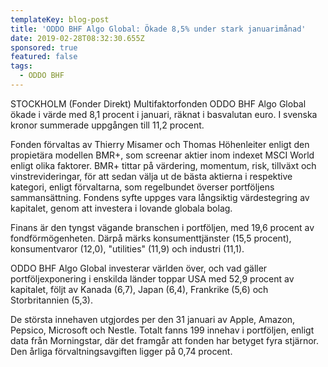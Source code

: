 ```yaml
---
templateKey: blog-post
title: 'ODDO BHF Algo Global: Ökade 8,5% under stark januarimånad'
date: 2019-02-28T08:32:30.655Z
sponsored: true
featured: false
tags:
  - ODDO BHF
---
```

STOCKHOLM (Fonder Direkt) Multifaktorfonden ODDO BHF Algo Global ökade i värde med 8,1 procent i januari, räknat i basvalutan euro. I svenska kronor summerade uppgången till 11,2 procent.

Fonden förvaltas av Thierry Misamer och Thomas Höhenleiter enligt den propietära modellen BMR+, som screenar aktier inom indexet MSCI World enligt olika faktorer. BMR+ tittar på värdering, momentum, risk, tillväxt och vinstrevideringar, för att sedan välja ut de bästa aktierna i respektive kategori, enligt förvaltarna, som regelbundet överser portföljens sammansättning. Fondens syfte uppges vara långsiktig värdestegring av kapitalet, genom att investera i lovande globala bolag.

Finans är den tyngst vägande branschen i portföljen, med 19,6 procent av fondförmögenheten. Därpå märks konsumenttjänster (15,5 procent), konsumentvaror (12,0), "utilities" (11,9) och industri (11,1).

ODDO BHF Algo Global investerar världen över, och vad gäller portföljexponering i enskilda länder toppar USA med 52,9 procent av kapitalet, följt av Kanada (6,7), Japan (6,4), Frankrike (5,6) och Storbritannien (5,3).

De största innehaven utgjordes per den 31 januari av Apple, Amazon, Pepsico, Microsoft och Nestle. Totalt fanns 199 innehav i portföljen, enligt data från Morningstar, där det framgår att fonden har betyget fyra stjärnor. Den årliga förvaltningsavgiften ligger på 0,74 procent.
